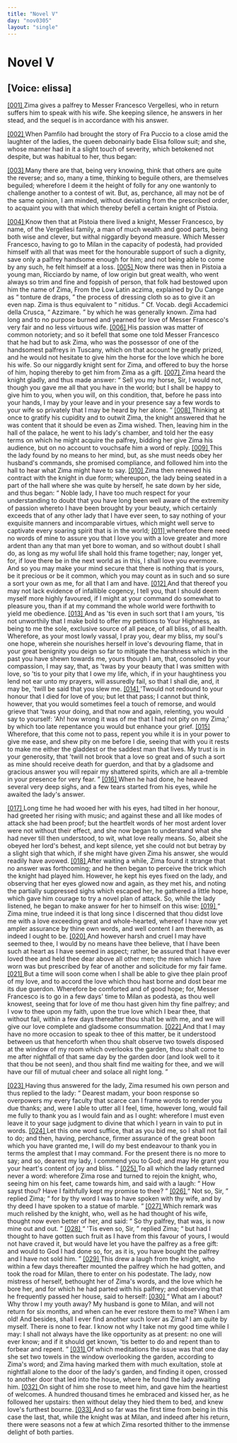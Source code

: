 ```yaml
---
title: "Novel V"
day: "nov0305"
layout: "single"
---
```

<div id="nov0305" type="novella" who="elissa">
 <h1>
  Novel V
 </h1>
 <p>
  <h2>
   [Voice: elissa]
  </h2>
 </p>
 <argument>
  <p>
   <a href="{{ site.baseurl }}itDecameron/nov0305#p03050001" id="p03050001">
    [001]
   </a>
   Zima gives a palfrey to Messer Francesco Vergellesi,
 who in return suffers him to speak with his wife.
 She keeping silence, he answers in her stead, and
 the sequel is in accordance with his answer.
  </p>
 </argument>
 <div3 type="commentary" who="author">
  <p>
   <a href="{{ site.baseurl }}itDecameron/nov0305#p03050002" id="p03050002">
    [002]
   </a>
   When
   Pamfilo had brought the story of Fra Puccio to a close
	amid the laughter of the ladies, the queen debonairly bade Elisa
	follow suit; and she, whose manner had in it a slight touch of
	severity, which betokened not despite, but was habitual to her, thus
	began:
  </p>
 </div3>
 <div3 type="commentary" who="elissa">
  <p>
   <a href="{{ site.baseurl }}itDecameron/nov0305#p03050003" id="p03050003">
    [003]
   </a>
   Many there are that, being very knowing, think that others
	are quite the reverse; and so, many a time, thinking to beguile
	others, are themselves beguiled; wherefore I deem it the height of
	folly for any one wantonly to challenge another to a contest of
	wit. But, as, perchance, all may not be of the same opinion, I
	am minded, without deviating from the prescribed order, to acquaint
	you with that which thereby befell a certain knight of Pistoia.
  </p>
 </div3>
 <p>
  <a href="{{ site.baseurl }}itDecameron/nov0305#p03050004" id="p03050004">
   [004]
  </a>
  Know then that at Pistoia there lived a knight, Messer Francesco,
 by name, of the Vergellesi family, a man of much wealth and good
 parts, being both wise and clever, but withal niggardly beyond
 measure. Which Messer Francesco, having to go to Milan in the
 capacity of podest&agrave;, had provided himself with all that was meet
 for the honourable support of such a dignity, save only a palfrey
 handsome enough for him; and not being able to come by any
 such, he felt himself at a loss.
  <a href="{{ site.baseurl }}itDecameron/nov0305#p03050005" id="p03050005">
   [005]
  </a>
  Now there was then in Pistoia
 a young man, Ricciardo by name, of low origin but great wealth,
 who went always so trim and fine and foppish of person, that folk
  had bestowed upon him the name of Zima,
  <note>
   From the Low Latin
 aczima, explained by Du Cange as
   <q direct="unspecified">
    tonture de
 draps,
   </q>
   the process of dressing cloth so as to give it an even nap. Zima
 is thus equivalent to
   <q direct="unspecified">
    nitidus.
   </q>
   Cf. Vocab. degli Accademici della
 Crusca,
   <q direct="unspecified">
    Azzimare.
   </q>
  </note>
  by which he was
 generally known. Zima had long and to no purpose burned and
 yearned for love of Messer Francesco's very fair and no less virtuous
 wife.
  <a href="{{ site.baseurl }}itDecameron/nov0305#p03050006" id="p03050006">
   [006]
  </a>
  His passion was matter of common notoriety; and so it befell
 that some one told Messer Francesco that he had but to ask Zima,
 who was the possessor of one of the handsomest palfreys in Tuscany,
 which on that account he greatly prized, and he would not hesitate
 to give him the horse for the love which he bore his wife. So our
 niggardly knight sent for Zima, and offered to buy the horse of
 him, hoping thereby to get him from Zima as a gift.
  <a href="{{ site.baseurl }}itDecameron/nov0305#p03050007" id="p03050007">
   [007]
  </a>
  Zima
 heard the knight gladly, and thus made answer:
  <q direct="unspecified">
   Sell you my
 horse, Sir, I would not, though you gave me all that you have in
 the world; but I shall be happy to give him to you, when you will,
 on this condition, that, before he pass into your hands, I may by your
 leave and in your presence say a few words to your wife so privately
 that I may be heard by her alone.
  </q>
  <a href="{{ site.baseurl }}itDecameron/nov0305#p03050008" id="p03050008">
   [008]
  </a>
  Thinking at once to gratify
 his cupidity and to outwit Zima, the knight answered that he was
 content that it should be even as Zima wished. Then, leaving him
 in the hall of the palace, he went to his lady's chamber, and told her
 the easy terms on which he might acquire the palfrey, bidding her
 give Zima his audience, but on no account to vouchsafe him a word
 of reply.
  <a href="{{ site.baseurl }}itDecameron/nov0305#p03050009" id="p03050009">
   [009]
  </a>
  This the lady found by no means to her mind, but, as
 she must needs obey her husband's commands, she promised compliance,
 and followed him into the hall to hear what Zima might
 have to say.
  <a href="{{ site.baseurl }}itDecameron/nov0305#p03050010" id="p03050010">
   [010]
  </a>
  Zima then renewed his contract with the knight in due
 form; whereupon, the lady being seated in a part of the hall where
 she was quite by herself, he sate down by her side, and thus began:
  <q direct="unspecified">
   Noble lady, I have too much respect for your understanding
 to doubt that you have long been well aware of the extremity of
 passion whereto I have been brought by your beauty, which certainly
 exceeds that of any other lady that I have ever seen, to say nothing
 of your exquisite manners and incomparable virtues, which might
 well serve to captivate every soaring spirit that is in the world;
   <a href="{{ site.baseurl }}itDecameron/nov0305#p03050011" id="p03050011">
    [011]
   </a>
   wherefore there need no words of mine to assure you that I love
   you with a love greater and more ardent than any that man yet
 bore to woman, and so without doubt I shall do, as long as my
 woful life shall hold this frame together; nay, longer yet, for, if
 love there be in the next world as in this, I shall love you evermore.
 And so you may make your mind secure that there is nothing that
 is yours, be it precious or be it common, which you may count as
 in such and so sure a sort your own as me, for all that I am and have.
   <a href="{{ site.baseurl }}itDecameron/nov0305#p03050012" id="p03050012">
    [012]
   </a>
   And that thereof you may not lack evidence of infallible cogency,
 I tell you, that I should deem myself more highly favoured, if I
 might at your command do somewhat to pleasure you, than if at
 my command the whole world were forthwith to yield me obedience.
   <a href="{{ site.baseurl }}itDecameron/nov0305#p03050013" id="p03050013">
    [013]
   </a>
   And as 'tis even in such sort that I am yours, 'tis not unworthily
 that I make bold to offer my petitions to Your Highness, as being
 to me the sole, exclusive source of all peace, of all bliss, of all health.
 Wherefore, as your most lowly vassal, I pray you, dear my bliss,
 my soul's one hope, wherein she nourishes herself in love's devouring
 flame, that in your great benignity you deign so far to mitigate the
 harshness which in the past you have shewn towards me, yours though
 I am, that, consoled by your compassion, I may say, that, as 'twas
 by your beauty that I was smitten with love, so 'tis to your pity
 that I owe my life, which, if in your haughtiness you lend not ear
 unto my prayers, will assuredly fail, so that I shall die, and, it may
 be, 'twill be said that you slew me.
   <a href="{{ site.baseurl }}itDecameron/nov0305#p03050014" id="p03050014">
    [014]
   </a>
   'Twould not redound to your
 honour that I died for love of you; but let that pass; I cannot but
 think, however, that you would sometimes feel a touch of remorse,
 and would grieve that 'twas your doing, and that now and again,
 relenting, you would say to yourself: 'Ah! how wrong it was of
 me that I had not pity on my Zima;' by which too late repentance
 you would but enhance your grief.
   <a href="{{ site.baseurl }}itDecameron/nov0305#p03050015" id="p03050015">
    [015]
   </a>
   Wherefore, that this come not
 to pass, repent you while it is in your power to give me ease, and
 shew pity on me before I die, seeing that with you it rests to make
 me either the gladdest or the saddest man that lives. My trust is
 in your generosity, that 'twill not brook that a love so great and
 of such a sort as mine should receive death for guerdon, and that
 by a gladsome and gracious answer you will repair my shattered
 spirits, which are all a-tremble in your presence for very fear.
  </q>
  <a href="{{ site.baseurl }}itDecameron/nov0305#p03050016" id="p03050016">
   [016]
  </a>
  When he had done, he heaved several very deep sighs, and a few
 tears started from his eyes, while he awaited the lady's answer.
 </p>
 <p>
  <a href="{{ site.baseurl }}itDecameron/nov0305#p03050017" id="p03050017">
   [017]
  </a>
  Long time he had wooed her with his eyes, had tilted in her
 honour, had greeted her rising with music; and against these and
 all like modes of attack she had been proof; but the heartfelt words
 of her most ardent lover were not without their effect, and she now
 began to understand what she had never till then understood, to wit,
 what love really means. So, albeit she obeyed her lord's behest, and
 kept silence, yet she could not but betray by a slight sigh that which,
 if she might have given Zima his answer, she would readily have
 avowed.
  <a href="{{ site.baseurl }}itDecameron/nov0305#p03050018" id="p03050018">
   [018]
  </a>
  After waiting a while, Zima found it strange that no
 answer was forthcoming; and he then began to perceive the trick
 which the knight had played him. However, he kept his eyes fixed
 on the lady, and observing that her eyes glowed now and again, as
 they met his, and noting the partially suppressed sighs which escaped
 her, he gathered a little hope, which gave him courage to try a novel
 plan of attack. So, while the lady listened, he began to make answer
 for her to himself on this wise:
  <a href="{{ site.baseurl }}itDecameron/nov0305#p03050019" id="p03050019">
   [019]
  </a>
  <q direct="unspecified">
   Zima mine, true indeed it is that
 long since I discerned that thou didst love me with a love exceeding
 great and whole-hearted, whereof I have now yet ampler assurance
 by thine own words, and well content I am therewith, as indeed
 I ought to be.
   <a href="{{ site.baseurl }}itDecameron/nov0305#p03050020" id="p03050020">
    [020]
   </a>
   And however harsh and cruel I may have seemed
 to thee, I would by no means have thee believe, that I have been such
 at heart as I have seemed in aspect; rather, be assured that I have
 ever loved thee and held thee dear above all other men; the mien
 which I have worn was but prescribed by fear of another and
 solicitude for my fair fame.
   <a href="{{ site.baseurl }}itDecameron/nov0305#p03050021" id="p03050021">
    [021]
   </a>
   But a time will soon come when I
 shall be able to give thee plain proof of my love, and to accord
 the love which thou hast borne and dost bear me its due guerdon.
 Wherefore be comforted and of good hope; for, Messer Francesco
 is to go in a few days' time to Milan as podest&agrave;, as thou well
 knowest, seeing that for love of me thou hast given him thy fine
 palfrey; and I vow to thee upon my faith, upon the true love
 which I bear thee, that without fail, within a few days thereafter
 thou shalt be with me, and we will give our love complete and
 gladsome consummation.
   <a href="{{ site.baseurl }}itDecameron/nov0305#p03050022" id="p03050022">
    [022]
   </a>
   And that I may have no more occasion
 to speak to thee of this matter, be it understood between us that
 henceforth when thou shalt observe two towels disposed at the
 window of my room which overlooks the garden, thou shalt come
 to me after nightfall of that same day by the garden door (and look
   well to it that thou be not seen), and thou shalt find me waiting
 for thee, and we will have our fill of mutual cheer and solace all
 night long.
  </q>
 </p>
 <p>
  <a href="{{ site.baseurl }}itDecameron/nov0305#p03050023" id="p03050023">
   [023]
  </a>
  Having thus answered for the lady, Zima resumed his own
 person and thus replied to the lady:
  <q direct="unspecified">
   Dearest madam, your boon
 response so overpowers my every faculty that scarce can I frame
 words to render you due thanks; and, were I able to utter all I feel,
 time, however long, would fail me fully to thank you as I would
 fain and as I ought: wherefore I must even leave it to your sage
 judgment to divine that which I yearn in vain to put in words.
   <a href="{{ site.baseurl }}itDecameron/nov0305#p03050024" id="p03050024">
    [024]
   </a>
   Let this one word suffice, that as you bid me, so I shall not fail
 to do; and then, having, perchance, firmer assurance of the great
 boon which you have granted me, I will do my best endeavour to
 thank you in terms the amplest that I may command. For the
 present there is no more to say; and so, dearest my lady, I commend
 you to God; and may He grant you your heart's content of
 joy and bliss.
  </q>
  <a href="{{ site.baseurl }}itDecameron/nov0305#p03050025" id="p03050025">
   [025]
  </a>
  To all which the lady returned never a word:
 wherefore Zima rose and turned to rejoin the knight, who, seeing
 him on his feet, came towards him, and said with a laugh:
  <q direct="unspecified">
   How
 sayst thou? Have I faithfully kept my promise to thee?
  </q>
  <a href="{{ site.baseurl }}itDecameron/nov0305#p03050026" id="p03050026">
   [026]
  </a>
  <q direct="unspecified">
   Not so,
 Sir,
  </q>
  replied Zima;
  <q direct="unspecified">
   for by thy word I was to have spoken with thy
 wife, and by thy deed I have spoken to a statue of marble.
  </q>
  <a href="{{ site.baseurl }}itDecameron/nov0305#p03050027" id="p03050027">
   [027]
  </a>
  Which
 remark was much relished by the knight, who, well as he had thought
 of his wife, thought now even better of her, and said:
  <q direct="unspecified">
   So thy
 palfrey, that was, is now mine out and out.
  </q>
  <a href="{{ site.baseurl }}itDecameron/nov0305#p03050028" id="p03050028">
   [028]
  </a>
  <q direct="unspecified">
   'Tis even so, Sir,
  </q>
  replied Zima;
  <q direct="unspecified">
   but had I thought to have gotten such fruit as I
 have from this favour of yours, I would not have craved it, but
 would have let you have the palfrey as a free gift: and would to
 God I had done so, for, as it is, you have bought the palfrey and
 I have not sold him.
  </q>
  <a href="{{ site.baseurl }}itDecameron/nov0305#p03050029" id="p03050029">
   [029]
  </a>
  This drew a laugh from the knight, who
 within a few days thereafter mounted the palfrey which he had
 gotten, and took the road for Milan, there to enter on his podestate.
 The lady, now mistress of herself, bethought her of Zima's words,
 and the love which he bore her, and for which he had parted with
 his palfrey; and observing that he frequently passed her house, said
 to herself:
  <a href="{{ site.baseurl }}itDecameron/nov0305#p03050030" id="p03050030">
   [030]
  </a>
  <q direct="unspecified">
   What am I about? Why throw I my youth away?
 My husband is gone to Milan, and will not return for six months,
 and when can he ever restore them to me? When I am old!
   And besides, shall I ever find another such lover as Zima? I am
 quite by myself. There is none to fear. I know not why I take
 not my good time while I may: I shall not always have the like
 opportunity as at present: no one will ever know; and if it should
 get known, 'tis better to do and repent than to forbear and repent.
  </q>
  <a href="{{ site.baseurl }}itDecameron/nov0305#p03050031" id="p03050031">
   [031]
  </a>
  Of which meditations the issue was that one day she set two towels
 in the window overlooking the garden, according to Zima's word;
 and Zima having marked them with much exultation, stole at
 nightfall alone to the door of the lady's garden, and finding it open,
 crossed to another door that led into the house, where he found the
 lady awaiting him.
  <a href="{{ site.baseurl }}itDecameron/nov0305#p03050032" id="p03050032">
   [032]
  </a>
  On sight of him she rose to meet him, and
 gave him the heartiest of welcomes. A hundred thousand times
 he embraced and kissed her, as he followed her upstairs: then
 without delay they hied them to bed, and knew love's furthest
 bourne.
  <a href="{{ site.baseurl }}itDecameron/nov0305#p03050033" id="p03050033">
   [033]
  </a>
  And so far was the first time from being in this case the
 last, that, while the knight was at Milan, and indeed after his return,
 there were seasons not a few at which Zima resorted thither to the
 immense delight of both parties.
 </p>
</div>